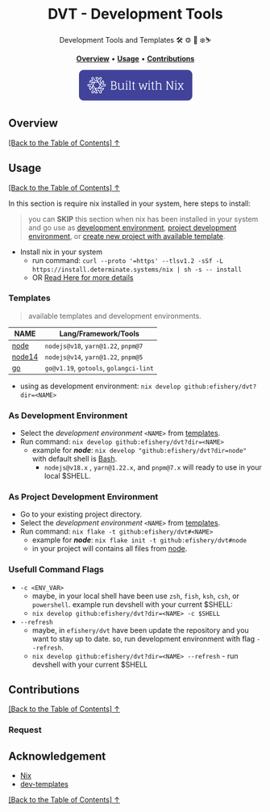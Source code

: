 <div align="center">

<h1 id="toc">DVT - Development Tools</h1>
  <p>
  Development Tools and Templates 🛠️ ⚙️ 🔭 ❄️⛷️
  </p>

<p align="center">
  <a href="#overview"><strong>Overview</strong></a>  • 
  <a href="#usage"><strong>Usage</strong></a>  • 
  <a href="#contributions"><strong>Contributions</strong></a>
</p>

[![Built with Nix](https://github.com/nix-community/builtwithnix.org/raw/master/badge.svg)](https://builtwithnix.org)

</div>

## Overview

[[Back to the Table of Contents] ↑](#toc)

<!-- TODO -->

## Usage

[[Back to the Table of Contents] ↑](#toc)

In this section is require nix installed in your system, here steps to install: 

> you can **SKIP** this section when nix has been installed in your system and go use as [development environment](#as-development-environment), [project development environment](#as-project-development-environment), or [create new project with available template](#as-project-boilerplate).

* Install nix in your system
  * run command: `curl --proto '=https' --tlsv1.2 -sSf -L https://install.determinate.systems/nix | sh -s -- install`
  * OR [Read Here for more details](https://zero-to-nix.com/start/install#up)

### Templates

> available templates and development environments.


| NAME                | Lang/Framework/Tools                      |
| -------------       | -------------                             |
| [node](./node)      | `nodejs@v18`, `yarn@1.22`, `pnpm@7`       |
| [node14](./node14)  | `nodejs@v14`, `yarn@1.22`, `pnpm@5`       |
| [go](./go)          | `go@v1.19`, `gotools`, `golangci-lint`    |

* using as development environment: `nix develop github:efishery/dvt?dir=<NAME>`

### As Development Environment

* Select the _development environment_ `<NAME>` from [templates](#templates).
* Run command: `nix develop github:efishery/dvt?dir=<NAME>` 
  * example for _**node**_: `nix develop "github:efishery/dvt?dir=node"` with default shell is [Bash](https://www.gnu.org/software/bash/).
    * `nodejs@v18.x` , `yarn@1.22.x`, and `pnpm@7.x` will ready to use in your local $SHELL.

### As Project Development Environment

* Go to your existing project directory.
* Select the _development environment_ `<NAME>` from [templates](#templates).
* Run command: `nix flake -t github:efishery/dvt#<NAME>`
  * example for _**node**_: `nix flake init -t github:efishery/dvt#node`
  * in your project will contains all files from [node](./node).

### Usefull Command Flags

* `-c <ENV_VAR>`
  * maybe, in your local shell have been use `zsh`, `fish`, `ksh`, `csh`, or `powershell`. example run devshell with your current $SHELL:
  * `nix develop github:efishery/dvt?dir=<NAME> -c $SHELL`
* `--refresh`
  * maybe, in `efishery/dvt` have been update the repository and you want to stay up to date. so, run development environment with flag `--refresh`.
  * `nix develop github:efishery/dvt?dir=<NAME> --refresh` - run devshell with your current $SHELL

<!-- TODO
### As Project Boilerplate

* Select availables project templates name in the tables.
  * run command `nix flake -t github:efishery/dvt#<NAME>`
  * example for _**react-native@0.71**_: `nix flake init -t github:efishery/dvt#rn71`
-->

## Contributions

[[Back to the Table of Contents] ↑](#toc)

<!-- TODO -->

### Request

## Acknowledgement

* [Nix](https://nixos.org)
* [dev-templates](https://github.com/the-nix-way/dev-templates)

[[Back to the Table of Contents] ↑](#toc)
